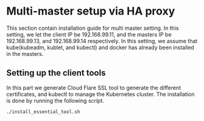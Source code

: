 # Multi-master setup via HA proxy

This section contain installation guide for multi master setting. In this setting, we let the client IP be 192.168.99.11, and the masters IP be 192.168.99.13, and 192.168.99.14 respectively. In this setting, we assume that kube(kubeadm, kublet, and kubectl) and docker has already been installed in the masters.

## Setting up the client tools
In this part we generate Cloud Flare SSL tool to generate the different certificates, and kubectl to manage the Kubernetes cluster. The installation is done by running the following script.
```
./install_essential_tool.sh
```


